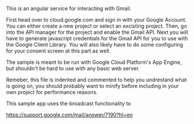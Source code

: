 This is an angular service for interacting with Gmail. 

First head over to cloud.google.com and sign in with your Google Account. You can either create a new project or select an excisting project. Then, go into the API manager for the project and enable the Gmail API. Next you will have to generate javascript credentials for the Gmail API for you to use with the Google Client Library. You will also likely have to do some configuring for your consent screen at this part as well.  


The sample is meant to be run with Google Cloud Platform's App Engine, but shouldn't be hard to use with any basic web server. 

Remeber, this file is indented and commented to help you undrestand what is going on, you should probably want to minify before including in your own project for performance reasons. 

This sample app uses the broadcast functionality to 


https://support.google.com/mail/answer/7190?hl=en

